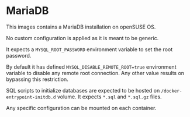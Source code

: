 # MariaDB

This images contains a MariaDB installation on openSUSE OS.

No custom configuration is applied as it is meant to be generic.

It expects a `MYSQL_ROOT_PASSWORD` environment variable to set the
root password.

By default it has defined `MYSQL_DISABLE_REMOTE_ROOT=true` environment
variable to disable any remote root connection. Any other value results
on bypassing this restriction.

SQL scripts to initialize databases are expected to be hosted
on `/docker-entrypoint-initdb.d` volume. It expects `*.sql` and
`*.sql.gz` files.

Any specific configuration can be mounted on each container.
